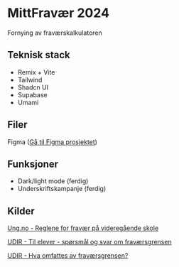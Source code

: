 # MittFravær 2024

Fornying av fraværskalkulatoren

## Teknisk stack

- Remix + Vite
- Tailwind
- Shadcn UI
- Supabase
- Umami

## Filer

Figma ([Gå til Figma prosjektet](https://www.figma.com/design/i2QEaFqDPUvOuKWhs7dEHm/MittFrav%C3%A6r?node-id=0%3A1&t=4HUgTmnAQerfpt3j-1))

## Funksjoner

- Dark/light mode (ferdig)
- Underskriftskampanje (ferdig)

## Kilder

[Ung.no - Reglene for fravær på videregående skole](https://www.ung.no/utdanning/vgs/2816_Reglene_for_fravær_på_videregående_skole.html)

[UDIR - Til elever - spørsmål og svar om fraværsgrensen](https://www.udir.no/regelverk-og-tilsyn/skole-og-opplaring/saksbehandling/fravar/til-elever/#a143644)

[UDIR - Hva omfattes av fraværsgrensen?](https://www.udir.no/regelverkstolkninger/opplaring/Vitnemal/fravarsgrense---udir-3-2016/hva-omfattes-av-fravarsgrensen/#en-time-er-en-klokketime)
